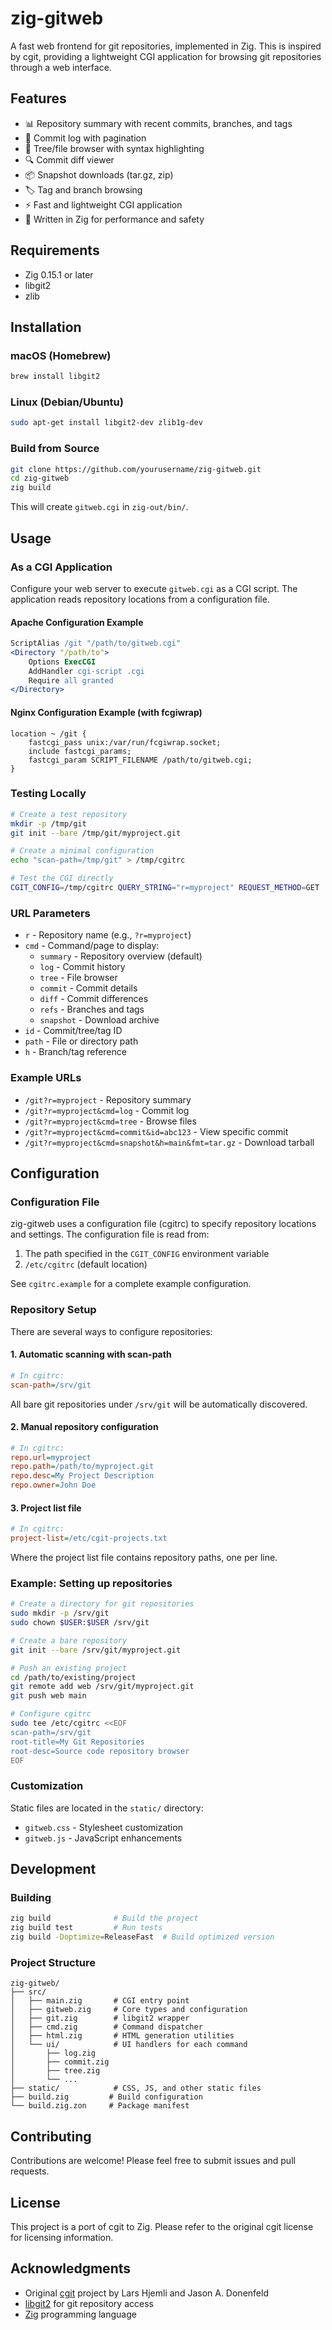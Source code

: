 # zig-gitweb

A fast web frontend for git repositories, implemented in Zig. This is
inspired by cgit, providing a lightweight CGI application for browsing git
repositories through a web interface.

## Features

- 📊 Repository summary with recent commits, branches, and tags
- 📜 Commit log with pagination
- 🌳 Tree/file browser with syntax highlighting
- 🔍 Commit diff viewer
- 📦 Snapshot downloads (tar.gz, zip)
- 🏷️ Tag and branch browsing
- ⚡ Fast and lightweight CGI application
- 🔧 Written in Zig for performance and safety

## Requirements

- Zig 0.15.1 or later
- libgit2
- zlib

## Installation

### macOS (Homebrew)

```bash
brew install libgit2
```

### Linux (Debian/Ubuntu)

```bash
sudo apt-get install libgit2-dev zlib1g-dev
```

### Build from Source

```bash
git clone https://github.com/yourusername/zig-gitweb.git
cd zig-gitweb
zig build
```

This will create `gitweb.cgi` in `zig-out/bin/`.

## Usage

### As a CGI Application

Configure your web server to execute `gitweb.cgi` as a CGI script. The
application reads repository locations from a configuration file.

#### Apache Configuration Example

```apache
ScriptAlias /git "/path/to/gitweb.cgi"
<Directory "/path/to">
    Options ExecCGI
    AddHandler cgi-script .cgi
    Require all granted
</Directory>
```

#### Nginx Configuration Example (with fcgiwrap)

```nginx
location ~ /git {
    fastcgi_pass unix:/var/run/fcgiwrap.socket;
    include fastcgi_params;
    fastcgi_param SCRIPT_FILENAME /path/to/gitweb.cgi;
}
```

### Testing Locally

```bash
# Create a test repository
mkdir -p /tmp/git
git init --bare /tmp/git/myproject.git

# Create a minimal configuration
echo "scan-path=/tmp/git" > /tmp/cgitrc

# Test the CGI directly
CGIT_CONFIG=/tmp/cgitrc QUERY_STRING="r=myproject" REQUEST_METHOD=GET ./zig-out/bin/gitweb.cgi
```

### URL Parameters

- `r` - Repository name (e.g., `?r=myproject`)
- `cmd` - Command/page to display:
  - `summary` - Repository overview (default)
  - `log` - Commit history
  - `tree` - File browser
  - `commit` - Commit details
  - `diff` - Commit differences
  - `refs` - Branches and tags
  - `snapshot` - Download archive
- `id` - Commit/tree/tag ID
- `path` - File or directory path
- `h` - Branch/tag reference

### Example URLs

- `/git?r=myproject` - Repository summary
- `/git?r=myproject&cmd=log` - Commit log
- `/git?r=myproject&cmd=tree` - Browse files
- `/git?r=myproject&cmd=commit&id=abc123` - View specific commit
- `/git?r=myproject&cmd=snapshot&h=main&fmt=tar.gz` - Download tarball

## Configuration

### Configuration File

zig-gitweb uses a configuration file (cgitrc) to specify repository locations and settings.
The configuration file is read from:
1. The path specified in the `CGIT_CONFIG` environment variable
2. `/etc/cgitrc` (default location)

See `cgitrc.example` for a complete example configuration.

### Repository Setup

There are several ways to configure repositories:

#### 1. Automatic scanning with scan-path

```ini
# In cgitrc:
scan-path=/srv/git
```

All bare git repositories under `/srv/git` will be automatically discovered.

#### 2. Manual repository configuration

```ini
# In cgitrc:
repo.url=myproject
repo.path=/path/to/myproject.git
repo.desc=My Project Description
repo.owner=John Doe
```

#### 3. Project list file

```ini
# In cgitrc:
project-list=/etc/cgit-projects.txt
```

Where the project list file contains repository paths, one per line.

### Example: Setting up repositories

```bash
# Create a directory for git repositories
sudo mkdir -p /srv/git
sudo chown $USER:$USER /srv/git

# Create a bare repository
git init --bare /srv/git/myproject.git

# Push an existing project
cd /path/to/existing/project
git remote add web /srv/git/myproject.git
git push web main

# Configure cgitrc
sudo tee /etc/cgitrc <<EOF
scan-path=/srv/git
root-title=My Git Repositories
root-desc=Source code repository browser
EOF
```

### Customization

Static files are located in the `static/` directory:
- `gitweb.css` - Stylesheet customization
- `gitweb.js` - JavaScript enhancements

## Development

### Building

```bash
zig build              # Build the project
zig build test         # Run tests
zig build -Doptimize=ReleaseFast  # Build optimized version
```

### Project Structure

```
zig-gitweb/
├── src/
│   ├── main.zig       # CGI entry point
│   ├── gitweb.zig     # Core types and configuration
│   ├── git.zig        # libgit2 wrapper
│   ├── cmd.zig        # Command dispatcher
│   ├── html.zig       # HTML generation utilities
│   └── ui/            # UI handlers for each command
│       ├── log.zig
│       ├── commit.zig
│       ├── tree.zig
│       └── ...
├── static/            # CSS, JS, and other static files
├── build.zig         # Build configuration
└── build.zig.zon     # Package manifest
```

## Contributing

Contributions are welcome! Please feel free to submit issues and pull requests.

## License

This project is a port of cgit to Zig. Please refer to the original cgit license for licensing information.

## Acknowledgments

- Original [cgit](https://git.zx2c4.com/cgit/) project by Lars Hjemli and Jason A. Donenfeld
- [libgit2](https://libgit2.org/) for git repository access
- [Zig](https://ziglang.org/) programming language

